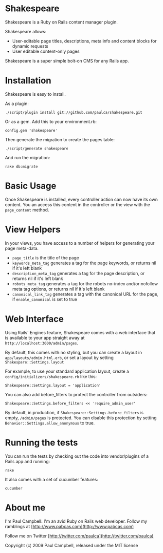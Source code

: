 Shakespeare
===========

Shakespeare is a Ruby on Rails content manager plugin.

Shakespeare allows:

- User-editable page titles, descriptions, meta info and content blocks for dynamic requests
- User editable content-only pages

Shakespeare is a super simple bolt-on CMS for any Rails app.

Installation
============

Shakespeare is easy to install.

As a plugin:

    ./script/plugin install git://github.com/paulca/shakespeare.git

Or as a gem. Add this to your environment.rb:

    config.gem 'shakespeare'

Then generate the migration to create the pages table:

    ./script/generate shakespeare

And run the migration:

    rake db:migrate

Basic Usage
===========

Once Shakespeare is installed, every controller action can now have its own content. You an access this content in the controller or the view with the `page_content` method.

View Helpers
============

In your views, you have access to a number of helpers for generating your page meta-data.

- `page_title` is the title of the page
- `keywords_meta_tag` generates a <meta> tag for the page keywords, or returns nil if it's left blank
- `description_meta_tag` generates a <meta> tag for the page description, or returns nil if it's left blank
- `robots_meta_tag` generates a <meta> tag for the robots no-index and/or nofollow meta tag options, or returns nil if it's left blank
- `canonical_link_tag` generates a <link> tag with the canonical URL for the page, if `enable_canonical` is set to true

Web Interface
=============

Using Rails' Engines feature, Shakespeare comes with a web interface that is available to your app straight away at `http://localhost:3000/admin/pages`.

By default, this comes with no styling, but you can create a layout in `app/layouts/admin.html.erb`, or set a layout by setting `Shakespare::Settings.layout`

For example, to use your standard application layout, create a `config/initializers/shakespeare.rb` like this:

    Shakespeare::Settings.layout = 'application'

You can also add before_filters to protect the controller from outsiders:

    Shakespeare::Settings.before_filters << 'require_admin_user'
    
By default, in production, if `Shakespeare::Settings.before_filters` is empty, `/admin/pages` is protected. You can disable this protection by setting `Behavior::Settings.allow_anonymous` to true.

Running the tests
=================

You can run the tests by checking out the code into vendor/plugins of a Rails app and running:

    rake

It also comes with a set of cucumber features:

    cucumber

About me
========

I'm Paul Campbell. I'm an avid Ruby on Rails web developer. Follow my ramblings at [http://www.pabcas.com](http://www.pabcas.com)

Follow me on Twitter [http://twitter.com/paulca](http://twitter.com/paulca)

Copyright (c) 2009 Paul Campbell, released under the MIT license